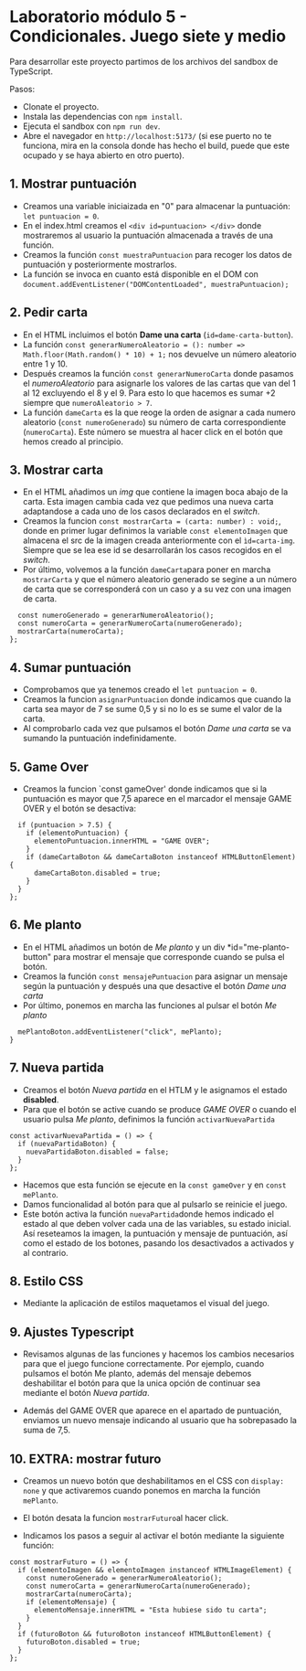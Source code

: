 # Laboratorio módulo 5 - Condicionales. Juego siete y medio

Para desarrollar este proyecto partimos de los archivos del sandbox de TypeScript.

Pasos:

- Clonate el proyecto.
- Instala las dependencias con `npm install`.
- Ejecuta el sandbox con `npm run dev`.
- Abre el navegador en `http://localhost:5173/` (si ese puerto no te funciona, mira en la consola donde has hecho el build, puede que este ocupado y se haya abierto en otro puerto).

## 1. Mostrar puntuación

- Creamos una variable iniciaizada en "0" para almacenar la puntuación: `let puntuacion = 0`.
- En el index.html creamos el `<div id=puntuacion> </div>` donde mostraremos al usuario la puntuación almacenada a través de una función.
- Creamos la función `const muestraPuntuacion` para recoger los datos de puntuación y posteriormente mostrarlos.
- La función se invoca en cuanto está disponible en el DOM con `document.addEventListener("DOMContentLoaded", muestraPuntuacion);`

## 2. Pedir carta

- En el HTML incluimos el botón **Dame una carta** (`id=dame-carta-button`).
- La función `const generarNumeroAleatorio = (): number => Math.floor(Math.random() * 10) + 1;` nos devuelve un número aleatorio entre 1 y 10.
- Después creamos la función `const generarNumeroCarta` donde pasamos el _numeroAleatorio_ para asignarle los valores de las cartas que van del 1 al 12 excluyendo el 8 y el 9. Para esto lo que hacemos es sumar +2 siempre que `numeroAleatorio > 7`.
- La función `dameCarta` es la que reoge la orden de asignar a cada numero aleatorio (`const numeroGenerado`) su número de carta correspondiente (`numeroCarta`). Este número se muestra al hacer click en el botón que hemos creado al principio.

## 3. Mostrar carta

- En el HTML añadimos un _img_ que contiene la imagen boca abajo de la carta. Esta imagen cambia cada vez que pedimos una nueva carta adaptandose a cada uno de los casos declarados en el _switch_.
- Creamos la funcion `const mostrarCarta = (carta: number) : void;`, donde en primer lugar definimos la variable `const elementoImagen` que almacena el src de la imagen creada anteriormente con el `ìd=carta-img`. Siempre que se lea ese id se desarrollarán los casos recogidos en el _switch_.
- Por último, volvemos a la función `dameCarta`para poner en marcha `mostrarCarta` y que el número aleatorio generado se segine a un número de carta que se corresponderá con un caso y a su vez con una imagen de carta.

```const dameCarta = () => {
  const numeroGenerado = generarNumeroAleatorio();
  const numeroCarta = generarNumeroCarta(numeroGenerado);
  mostrarCarta(numeroCarta);
};
```

## 4. Sumar puntuación

- Comprobamos que ya tenemos creado el `let puntuacion = 0`.
- Creamos la funcion `asignarPuntuacion` donde indicamos que cuando la carta sea mayor de 7 se sume 0,5 y si no lo es se sume el valor de la carta.
- Al comprobarlo cada vez que pulsamos el botón _Dame una carta_ se va sumando la puntuación indefinidamente.

## 5. Game Over

- Creamos la funcion `const gameOver' donde indicamos que si la puntuación es mayor que 7,5 aparece en el marcador el mensaje GAME OVER y el botón se desactiva:

```const gameOver = () => {
  if (puntuacion > 7.5) {
    if (elementoPuntuacion) {
      elementoPuntuacion.innerHTML = "GAME OVER";
    }
    if (dameCartaBoton && dameCartaBoton instanceof HTMLButtonElement) {
      dameCartaBoton.disabled = true;
    }
  }
};
```

## 6. Me planto

- En el HTML añadimos un botón de _Me planto_ y un div \*id="me-planto-button" para mostrar el mensaje que corresponde cuando se pulsa el botón.
- Creamos la función `const mensajePuntuacion` para asignar un mensaje según la puntuación y después una que desactive el botón _Dame una carta_
- Por último, ponemos en marcha las funciones al pulsar el botón _Me planto_

```if (mePlantoBoton && mePlantoBoton instanceof HTMLButtonElement) {
  mePlantoBoton.addEventListener("click", mePlanto);
}
```

## 7. Nueva partida

- Creamos el botón _Nueva partida_ en el HTLM y le asignamos el estado **disabled**.
- Para que el botón se active cuando se produce _GAME OVER_ o cuando el usuario pulsa _Me planto_, definimos la función `activarNuevaPartida`

```
const activarNuevaPartida = () => {
  if (nuevaPartidaBoton) {
    nuevaPartidaBoton.disabled = false;
  }
};
```

- Hacemos que esta función se ejecute en la `const gameOver` y en `const mePlanto`.
- Damos funcionalidad al botón para que al pulsarlo se reinicie el juego.
- Este botón activa la función `nuevaPartida`donde hemos indicado el estado al que deben volver cada una de las variables, su estado inicial. Así reseteamos la imagen, la puntuación y mensaje de puntuación, así como el estado de los botones, pasando los desactivados a activados y al contrario.

## 8. Estilo CSS

- Mediante la aplicación de estilos maquetamos el visual del juego.

## 9. Ajustes Typescript

- Revisamos algunas de las funciones y hacemos los cambios necesarios para que el juego funcione correctamente. Por ejemplo, cuando pulsamos el botón Me planto, además del mensaje debemos deshabilitar el botón para que la unica opción de continuar sea mediante el botón _Nueva partida_.

- Además del GAME OVER que aparece en el apartado de puntuación, enviamos un nuevo mensaje indicando al usuario que ha sobrepasado la suma de 7,5.

## 10. EXTRA: mostrar futuro

- Creamos un nuevo botón que deshabilitamos en el CSS con `display: none` y que activaremos cuando ponemos en marcha la función `mePlanto`.

- El botón desata la funcion `mostrarFuturo`al hacer click.

- Indicamos los pasos a seguir al activar el botón mediante la siguiente función:

```
const mostrarFuturo = () => {
  if (elementoImagen && elementoImagen instanceof HTMLImageElement) {
    const numeroGenerado = generarNumeroAleatorio();
    const numeroCarta = generarNumeroCarta(numeroGenerado);
    mostrarCarta(numeroCarta);
    if (elementoMensaje) {
      elementoMensaje.innerHTML = "Esta hubiese sido tu carta";
    }
  }
  if (futuroBoton && futuroBoton instanceof HTMLButtonElement) {
    futuroBoton.disabled = true;
  }
};
```
